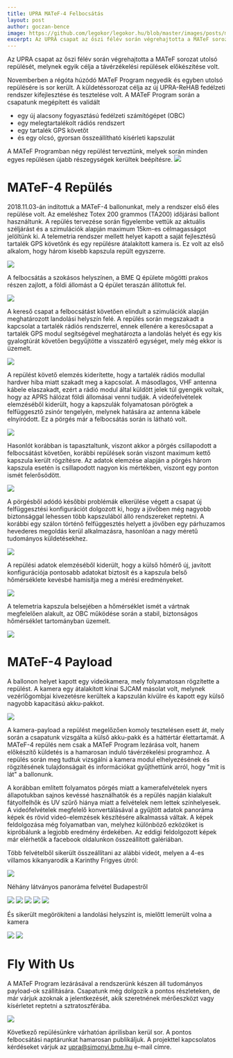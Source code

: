 ```yaml
---
title: UPRA MATeF-4 Felbocsátás
layout: post
author: goczan-bence
image: https://github.com/legokor/legokor.hu/blob/master/images/posts/matef-4_cikk/matef4_small.jpg?raw=true
excerpt: Az UPRA csapat az őszi félév során végrehajtotta a MATeF sorozat utolsó repülését, melynek egyik célja a távérzékelési repülések előkészítése volt.
---
```


Az UPRA csapat az őszi félév során végrehajtotta a MATeF sorozat utolsó repülését, melynek egyik célja a távérzékelési repülések előkészítése volt.

Novemberben a régóta húzódó MATeF Program negyedik és egyben utolsó repülésére is sor került. A küldetéssorozat célja az új UPRA-ReHAB fedélzeti rendszer kifejlesztése és tesztelése volt. A MATeF Program során a csapatunk megépített és validált
* egy új alacsony fogyasztású fedélzeti számítógépet (OBC)
* egy melegtartalékolt rádiós rendszert
* egy tartalék GPS követőt
* és egy olcsó, gyorsan összeállítható kísérleti kapszulát

A MATeF Programban négy repülést terveztünk, melyek során minden egyes repülésen újabb részegységek kerültek beépítésre.
![](/images/posts/matef-4_cikk/matef_flights.jpg)

# MATeF-4 Repülés

2018.11.03-án indítottuk a MATeF-4 ballonunkat, mely a rendszer első éles repülése volt. Az emeléshez Totex 200 grammos (TA200) időjárási ballont használtunk. A repülés tervezése során figyelembe vettük az aktuális széljárást és a szimulációk alapján maximum 15km-es célmagasságot jelöltünk ki. A telemetria rendszer mellett helyet kapott a saját fejlesztésű tartalék GPS követőnk és egy repülésre átalakított kamera is. Ez volt az első alkalom, hogy három kisebb kapszula repült egyszerre.

![](/images/posts/matef-4_cikk/matef4_configuration.jpg)

A felbocsátás a szokásos helyszínen, a BME Q épülete mögötti prakos részen zajlott, a földi állomást a Q épület teraszán állítottuk fel.

![](/images/posts/matef-4_cikk/inditas.jpg)

A kereső csapat a felbocsátást követően elindult a szimulációk alapján meghatározott landolási helyszín felé. A repülés során megszakadt a kapcsolat a tartalék rádiós rendszerrel, ennek ellenére a keresőcsapat a tartalék GPS modul segítségével meghatározta a landolás helyét és egy kis gyalogtúrát követően begyűjtötte a visszatérő egységet, mely még ekkor is üzemelt.

![](/images/posts/matef-4_cikk/megtalalas.jpg)

A repülést követő elemzés kiderítette, hogy a tartalék rádiós modullal hardver hiba miatt szakadt meg a kapcsolat. A másodlagos, VHF antenna kábele elaszakadt, ezért a rádió modul által küldött jelek túl gyengék voltak, hogy az APRS hálózat földi állomásai venni tudják.
A videófelvételek elemzéséből kiderült, hogy a kapszulák folyamatosan pörögtek a felfüggesztő zsinór tengelyén, melynek hatására az antenna kábele elnyíródott. Ez a pörgés már a felbocsátás során is látható volt.

![](/images/posts/matef-4_cikk/porges.gif)

Hasonlót korábban is tapasztaltunk, viszont akkor a pörgés csillapodott a felbocsátást követően, korábbi repülések során viszont maximum kettő kapszula került rögzítésre. Az adatok elemzése alapján a pörgés három kapszula esetén is csillapodott nagyon kis mértékben, viszont egy ponton ismét felerősödött. 

![](/images/posts/matef-4_cikk/rotation_graph.jpg)

A pörgésből adódó későbbi problémák elkerülése végett a csapat új felfüggesztési konfigurációt dolgozott ki, hogy a jövőben még nagyobb biztonsággal lehessen több kapszulából álló rendszereket reptetni. A korábbi egy szálon történő felfüggesztés helyett a jövőben egy párhuzamos hevederes megoldás kerül alkalmazásra, hasonlóan a nagy méretű tudományos küldetésekhez.

![](/images/posts/matef-4_cikk/upgraded_configuration.jpg)

A repülési adatok elemzéséből kiderült, hogy a külső hőmérő új, javított konfigurációja pontosabb adatokat biztosít és a kapszula belső hőmérséklete kevésbé hamisítja meg a mérési eredményeket.

![](/images/posts/matef-4_cikk/ext_temperature.jpg)

A telemetria kapszula belsejében a hőmérséklet ismét a vártnak megfelelően alakult, az OBC működése során a stabil, biztonságos hőmérséklet tartományban üzemelt.

![](/images/posts/matef-4_cikk/OBC_temperature.jpg)


# MATeF-4 Payload

A ballonon helyet kapott egy videókamera, mely folyamatosan rögzítette a repülést. A kamera egy átalakított kínai SJCAM másolat volt, melynek vezérlőgombjai kivezetésre kerültek a kapszulán kívülre és kapott egy külső nagyobb kapacitású akku-pakkot. 

![](/images/posts/matef-4_cikk/kamera.jpg)

A kamera-payload a repülést megelőzően komoly tesztelésen esett át, mely során a csapatunk vizsgálta a külső akku-pakk és a háttértár élettartamát. A MATeF-4 repülés nem csak a MATeF Program lezárása volt, hanem előkészítő küldetés is a hamarosan induló távérzékelési programhoz. A repülés során meg tudtuk vizsgálni a kamera modul elhelyezésének és rögzítésének tulajdonságait és információkat gyűjthettünk arról, hogy "mit is lát" a ballonunk.

A korábban említett folyamatos pörgés miatt a kamerafelvételek nyers állapotukban sajnos kevéssé használhatók és a repülés napján kialakult fátyolfelhők és UV szűrő hiánya miatt a felvételek nem lettek színhelyesek. A videófelvételek megfelelő konvertálásával a gyűjtött adatok panoráma képek és rövid videó-elemzések készítésére alkalmassá váltak. A képek feldolgozása még folyamatban van, melyhez különböző ezközöket is kipróbálunk a legjobb eredmény érdekében. Az eddigi feldolgozott képek már elérhetők a facebook oldalunkon összeállított galériában.

Több felvételből sikerült összeállítani az alábbi videót, melyen a 4-es villamos kikanyarodik a Karinthy Frigyes útról:

![](/images/posts/matef-4_cikk/tram6_moving_anim.gif)

Néhány látványos panoráma felvétel Budapestről

![](/images/posts/matef-4_cikk/panorama06_10.jpg)
![](/images/posts/matef-4_cikk/panorama07_11.jpg)
![](/images/posts/matef-4_cikk/panorama10_13.jpg)
![](/images/posts/matef-4_cikk/panorama11_06.jpg)
![](/images/posts/matef-4_cikk/panorama12_06.jpg)

És sikerült megörökíteni a landolási helyszínt is, mielőtt lemerült volna a kamera

![](/images/posts/matef-4_cikk/panorama03.jpg)
![](/images/posts/matef-4_cikk/landing_zone_anim_small.gif)


# Fly With Us

A MATeF Program lezárásával a rendszerünk készen áll tudományos payload-ok szállítására. Csapatunk még dolgozik a pontos részleteken, de már várjuk azoknak a jelentkezését, akik szeretnének mérőeszközt vagy kísérletet reptetni a sztratoszférába. 

![](/images/posts/matef-4_cikk/fly_with_us.jpg)

Következő repülésünkre várhatóan áprilisban kerül sor. A pontos felbocsátási naptárunkat hamarosan publikáljuk. A projekttel kapcsolatos kérdéseket várjuk az [upra@simonyi.bme.hu](mailto:upra@simonyi.bme.hu) e-mail címre. 
